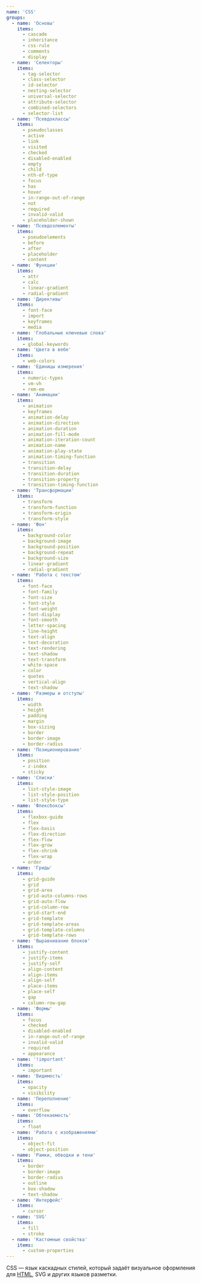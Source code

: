 ```yaml
---
name: 'CSS'
groups:
  - name: 'Основы'
    items:
      - cascade
      - inheritance
      - css-rule
      - comments
      - display
  - name: 'Селекторы'
    items:
      - tag-selector
      - class-selector
      - id-selector
      - nesting-selector
      - universal-selector
      - attribute-selector
      - combined-selectors
      - selector-list
  - name: 'Псевдоклассы'
    items:
      - pseudoclasses
      - active
      - link
      - visited
      - checked
      - disabled-enabled
      - empty
      - child
      - nth-of-type
      - focus
      - has
      - hover
      - in-range-out-of-range
      - not
      - required
      - invalid-valid
      - placeholder-shown
  - name: 'Псевдоэлементы'
    items:
      - pseudoelements
      - before
      - after
      - placeholder
      - content
  - name: 'Функции'
    items:
      - attr
      - calc
      - linear-gradient
      - radial-gradient
  - name: 'Директивы'
    items:
      - font-face
      - import
      - keyframes
      - media
  - name: 'Глобальные ключевые слова'
    items:
      - global-keywords
  - name: 'Цвета в вебе'
    items:
      - web-colors
  - name: 'Единицы измерения'
    items:
      - numeric-types
      - vm-vh
      - rem-em
  - name: 'Анимации'
    items:
      - animation
      - keyframes
      - animation-delay
      - animation-direction
      - animation-duration
      - animation-fill-mode
      - animation-iteration-count
      - animation-name
      - animation-play-state
      - animation-timing-function
      - transition
      - transition-delay
      - transition-duration
      - transition-property
      - transition-timing-function
  - name: 'Трансформации'
    items:
      - transform
      - transform-function
      - transform-origin
      - transform-style
  - name: 'Фон'
    items:
      - background-color
      - background-image
      - background-position
      - background-repeat
      - background-size
      - linear-gradient
      - radial-gradient
  - name: 'Работа с текстом'
    items:
      - font-face
      - font-family
      - font-size
      - font-style
      - font-weight
      - font-display
      - font-smooth
      - letter-spacing
      - line-height
      - text-align
      - text-decoration
      - text-rendering
      - text-shadow
      - text-transform
      - white-space
      - color
      - quotes
      - vertical-align
      - text-shadow
  - name: 'Размеры и отступы'
    items:
      - width
      - height
      - padding
      - margin
      - box-sizing
      - border
      - border-image
      - border-radius
  - name: 'Позиционирование'
    items:
      - position
      - z-index
      - sticky
  - name: 'Списки'
    items:
      - list-style-image
      - list-style-position
      - list-style-type
  - name: 'Флексбоксы'
    items:
      - flexbox-guide
      - flex
      - flex-basis
      - flex-direction
      - flex-flow
      - flex-grow
      - flex-shrink
      - flex-wrap
      - order
  - name: 'Гриды'
    items:
      - grid-guide
      - grid
      - grid-area
      - grid-auto-columns-rows
      - grid-auto-flow
      - grid-column-row
      - grid-start-end
      - grid-template
      - grid-template-areas
      - grid-template-columns
      - grid-template-rows
  - name: 'Выравнивание блоков'
    items:
      - justify-content
      - justify-items
      - justify-self
      - align-content
      - align-items
      - align-self
      - place-items
      - place-self
      - gap
      - column-row-gap
  - name: 'Формы'
    items:
      - focus
      - checked
      - disabled-enabled
      - in-range-out-of-range
      - invalid-valid
      - required
      - appearance
  - name: '!important'
    items:
      - important
  - name: 'Видимость'
    items:
      - opacity
      - visibility
  - name: 'Переполнение'
    items:
      - overflow
  - name: 'Обтекаемость'
    items:
      - float
  - name: 'Работа с изображениями'
    items:
      - object-fit
      - object-position
  - name: 'Рамки, обводки и тени'
    items:
      - border
      - border-image
      - border-radius
      - outline
      - box-shadow
      - text-shadow
  - name: 'Интерфейс'
    items:
      - cursor
  - name: 'SVG'
    items:
      - fill
      - stroke
  - name: 'Кастомные свойства'
    items:
      - custom-properties
---
```


CSS — язык каскадных стилей, который задаёт визуальное оформления для [HTML](/html), SVG и других языков разметки.
